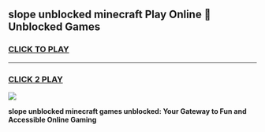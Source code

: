 
## slope unblocked minecraft Play Online 👋 Unblocked Games
<h3>
<a href="https://premium.freeplayer.one?title=slope_unblocked_minecraft&ref=19F">CLICK TO PLAY</a></h3>
<hr>

<h3>
<a href="https://premium.freeplayer.one?title=slope_unblocked_minecraft&ref=19F">CLICK 2 PLAY</a>
  
</h3>

<a href="https://premium.freeplayer.one?title=slope_unblocked_minecraft&ref=19F"><img src="https://clearcache.store/games.png"></a>


**slope unblocked minecraft games unblocked: Your Gateway to Fun and Accessible Online Gaming**
